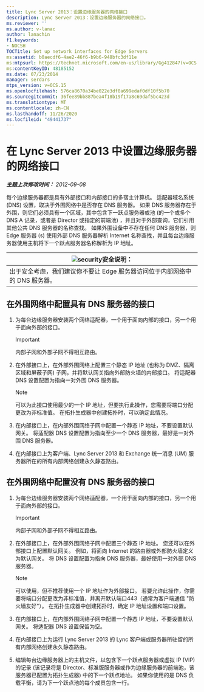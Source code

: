```yaml
---
title: Lync Server 2013：设置边缘服务器的网络接口
description: Lync Server 2013：设置边缘服务器的网络接口。
ms.reviewer: ''
ms.author: v-lanac
author: lanachin
f1.keywords:
- NOCSH
TOCTitle: Set up network interfaces for Edge Servers
ms:assetid: b0aecdf6-4ae2-46f6-b9b6-948bfc3df11e
ms:mtpsurl: https://technet.microsoft.com/en-us/library/Gg412847(v=OCS.15)
ms:contentKeyID: 48185152
ms.date: 07/23/2014
manager: serdars
mtps_version: v=OCS.15
ms.openlocfilehash: 576ca8670a34be022e3df0a699edaf0df10f5b70
ms.sourcegitcommit: 36fee89bb887bea4f18b19f17a8c69daf5bc423d
ms.translationtype: MT
ms.contentlocale: zh-CN
ms.lasthandoff: 11/26/2020
ms.locfileid: "49441737"
---
```

# <a name="set-up-network-interfaces-for-edge-servers-in-lync-server-2013"></a>在 Lync Server 2013 中设置边缘服务器的网络接口

<div data-xmlns="http://www.w3.org/1999/xhtml">

<div class="topic" data-xmlns="http://www.w3.org/1999/xhtml" data-msxsl="urn:schemas-microsoft-com:xslt" data-cs="https://msdn.microsoft.com/">

<div data-asp="https://msdn2.microsoft.com/asp">



</div>

<div id="mainSection">

<div id="mainBody">

<span> </span>

_**主题上次修改时间：** 2012-09-08_

每个边缘服务器都是具有外部接口和内部接口的多宿主计算机。 适配器域名系统 (DNS) 设置，取决于外围网络中是否存在 DNS 服务器。 如果 DNS 服务器存在于外围，则它们必须具有一个区域，其中包含下一跃点服务器或池 (的一个或多个 DNS A 记录，或者是 Director 或指定的前端池) ，并且对于外部查询，它们引用其他公共 DNS 服务器的名称查找。 如果外围设备中不存在任何 DNS 服务器，则 Edge 服务器 (s) 使用外部 DNS 服务器解析 Internet 名称查找，并且每台边缘服务器使用主机将下一个跃点服务器名称解析为 IP 地址。

<div>

<table>
<thead>
<tr class="header">
<th><img src="images/Gg398321.security(OCS.15).gif" title="安全" alt="security" />安全说明：</th>
</tr>
</thead>
<tbody>
<tr class="odd">
<td>出于安全考虑，我们建议你不要让 Edge 服务器访问位于内部网络中的 DNS 服务器。</td>
</tr>
</tbody>
</table>


</div>

<div>

## <a name="to-configure-interfaces-with-dns-servers-in-the-perimeter-network"></a>在外围网络中配置具有 DNS 服务器的接口

1.  为每台边缘服务器安装两个网络适配器，一个用于面向内部的接口，另一个用于面向外部的接口。
    
    <div>
    

    > [!IMPORTANT]  
    > 内部子网和外部子网不得相互路由。

    
    </div>

2.  在外部接口上，在外部外围网络上配置三个静态 IP 地址 (也称为 DMZ、隔离区域和屏蔽子网) 子网，并将默认网关指向外部防火墙的内部接口。 将适配器 DNS 设置配置为指向一对外围 DNS 服务器。
    
    <div>
    

    > [!NOTE]  
    > 可以为此接口使用最少的一个 IP 地址，但要执行此操作，您需要将端口分配更改为非标准值。 在拓扑生成器中创建拓扑时，可以确定此情况。

    
    </div>

3.  在内部接口上，在内部外围网络子网中配置一个静态 IP 地址，不要设置默认网关。 将适配器 DNS 设置配置为指向至少一个 DNS 服务器，最好是一对外围 DNS 服务器。

4.  在内部接口上为客户端、Lync Server 2013 和 Exchange 统一消息 (UM) 服务器所在的所有内部网络创建永久静态路由。

</div>

<div>

## <a name="to-configure-interfaces-without-dns-servers-in-the-perimeter-network"></a>在外围网络中配置没有 DNS 服务器的接口

1.  为每台边缘服务器安装两个网络适配器，一个用于面向内部的接口，另一个用于面向外部的接口。
    
    <div>
    

    > [!IMPORTANT]  
    > 内部子网和外部子网不得相互路由。

    
    </div>

2.  在外部接口上，在外部外围网络子网中配置三个静态 IP 地址。 您还可以在外部接口上配置默认网关。 例如，将面向 Internet 的路由器或外部防火墙定义为默认网关。 将 DNS 设置配置为指向 DNS 服务器，最好使用一对外部 DNS 服务器。
    
    <div>
    

    > [!NOTE]  
    > 可以使用，但不推荐使用一个 IP 地址作为外部接口。 若要允许此操作，你需要将端口分配更改为非标准值，并离开默认端口443（通常为客户端通信 "防火墙友好"）。 在拓扑生成器中创建拓扑时，确定 IP 地址设置和端口设置。

    
    </div>

3.  在内部接口上，在内部外围网络子网中配置一个静态 IP 地址，不要设置默认网关。 将适配器 DNS 设置保留为空。

4.  在内部接口上为运行 Lync Server 2013 的 Lync 客户端或服务器所驻留的所有内部网络创建永久静态路由。

5.  编辑每台边缘服务器上的主机文件，以包含下一个跃点服务器或虚拟 IP (VIP) 的记录 (该记录将是 Director、标准版服务器或作为边缘服务器的前端池，该服务器已配置为拓扑生成器) 中的下一个跃点地址。 如果你使用的是 DNS 负载平衡，请为下一个跃点池的每个成员包含一行。

</div>

</div>

<span> </span>

</div>

</div>

</div>

